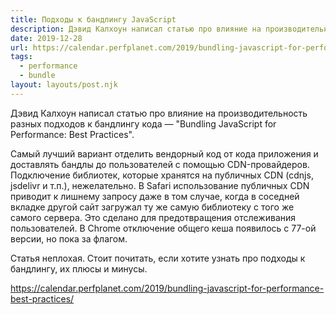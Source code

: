 ```yaml
---
title: Подходы к бандлингу JavaScript
description: Дэвид Калхоун написал статью про влияние на производительность разных подходов к бандлингу кода
date: 2019-12-28
url: https://calendar.perfplanet.com/2019/bundling-javascript-for-performance-best-practices/
tags:
  - performance
  - bundle
layout: layouts/post.njk
---
```

Дэвид Калхоун написал статью про влияние на производительность разных подходов к бандлингу кода — "Bundling JavaScript for Performance: Best Practices".

Самый лучший вариант отделить вендорный код от кода приложения и доставлять бандлы до пользователей с помощью CDN-провайдеров. Подключение библиотек, которые хранятся на публичных CDN (cdnjs, jsdelivr и т.п.), нежелательно. В Safari использование публичных CDN приводит к лишнему запросу даже в том случае, когда в соседней вкладке другой сайт загружал ту же самую библиотеку с того же самого сервера. Это сделано для предотвращения отслеживания пользователей. В Chrome отключение общего кеша появилось с 77-ой версии, но пока за флагом.

Статья неплохая. Стоит почитать, если хотите узнать про подходы к бандлингу, их плюсы и минусы.

https://calendar.perfplanet.com/2019/bundling-javascript-for-performance-best-practices/
